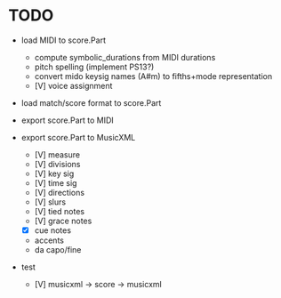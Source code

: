 TODO
====

  - load MIDI to score.Part
    - compute symbolic_durations from MIDI durations
    - pitch spelling (implement PS13?)
    - convert mido keysig names (A#m) to fifths+mode representation
    - [V] voice assignment

  - load match/score format to score.Part

  - export score.Part to MIDI

  - export score.Part to MusicXML
    - [V] measure
    - [V] divisions
    - [V] key sig
    - [V] time sig
    - [V] directions
	- [V] slurs
	- [V] tied notes
	- [V] grace notes
    - [X] cue notes 
	- accents
    - da capo/fine
 - test
     - [V] musicxml -> score -> musicxml
 
